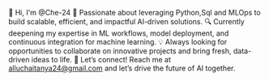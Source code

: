 👋 Hi, I'm @Che-24
🚀 Passionate about leveraging Python,Sql and MLOps to build scalable, efficient, and impactful AI-driven solutions.
🔍 Currently deepening my expertise in ML workflows, model deployment, and continuous integration for machine learning.
💡 Always looking for opportunities to collaborate on innovative projects and bring fresh, data-driven ideas to life.
💬 Let’s connect! Reach me at alluchaitanya24@gmail.com and let’s drive the future of AI together.

<!---
Che-24/Che-24 is a ✨ special ✨ repository because its `README.md` (this file) appears on your GitHub profile.
You can click the Preview link to take a look at your changes.
--->

